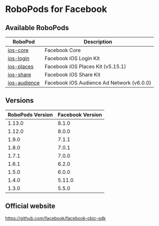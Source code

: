 # RoboPods for Facebook

## Available RoboPods

| RoboPod                           | Description                               |
|-----------------------------------|-------------------------------------------|
| [ios-core](ios-core/)             | Facebook Core                             |
| [ios-login](ios-login/)           | Facebook iOS Login Kit                    |
| [ios-places](ios-places/)         | Facebook iOS Places Kit (v5.15.1)         |
| [ios-share](ios-share/)           | Facebook iOS Share Kit                    |
| [ios-audience](ios-audience/)     | Facebook iOS Audience Ad Network (v6.0.0) |

## Versions

| RoboPods Version  | Facebook Version    |
|-------------------|---------------------|
| 1.13.0            | 8.1.0               |
| 1.12.0            | 8.0.0               |
| 1.9.0             | 7.1.1               |
| 1.8.0             | 7.0.1               |
| 1.7.1             | 7.0.0               |
| 1.6.1             | 6.2.0               |
| 1.5.0             | 6.0.0               |
| 1.4.0             | 5.11.0              |
| 1.3.0             | 5.5.0               |

## Official website

https://github.com/facebook/facebook-objc-sdk
